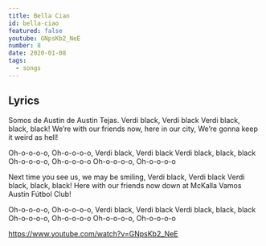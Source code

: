 ```yaml
---
title: Bella Ciao
id: bella-ciao
featured: false
youtube: GNpsKb2_NeE
number: 8
date: 2020-01-08
tags:
  - songs
---
```


## Lyrics
Somos de Austin
de Austin Tejas.
Verdi black, Verdi black
Verdi black, black, black!
We’re with our friends now, here in our city,
We’re gonna keep it weird as hell!

Oh-o-o-o-o, Oh-o-o-o-o,
Verdi black, Verdi black
Verdi black, black, black
Oh-o-o-o-o, Oh-o-o-o-o
Oh-o-o-o-o, Oh-o-o-o-o

Next time you see us, we may be smiling,
Verdi black, Verdi black
Verdi black, black, black!
Here with our friends now down at McKalla
Vamos Austin Fútbol Club!

Oh-o-o-o-o, Oh-o-o-o-o,
Verdi black, Verdi black
Verdi black, black, black
Oh-o-o-o-o, Oh-o-o-o-o
Oh-o-o-o-o, Oh-o-o-o-o

https://www.youtube.com/watch?v=GNpsKb2_NeE